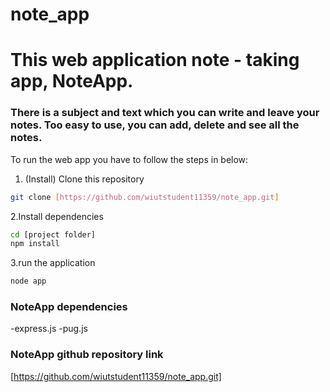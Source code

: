 # note_app
# This web application  note - taking app, NoteApp.
### There is a subject and text which you can write and leave your notes. Too easy to use, you can add, delete and see all the notes.
To run the web app you have to follow the steps in below:
1. (Install) Clone this repository
```bash
git clone [https://github.com/wiutstudent11359/note_app.git]
```
2.Install dependencies 
```bash
cd [project folder]
npm install
```
3.run the application
```bash
node app
```
### NoteApp dependencies
-express.js
-pug.js
### NoteApp github repository link
[https://github.com/wiutstudent11359/note_app.git]